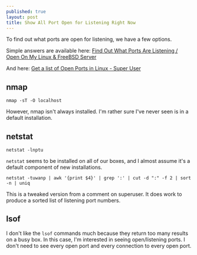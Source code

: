 ```yaml
---
published: true
layout: post
title: Show All Port Open for Listening Right Now
---
```


To find out what ports are open for listening, we have a few options.

Simple answers are available here: [Find Out What Ports Are Listening / Open On My Linux & FreeBSD Server](http://www.cyberciti.biz/faq/how-do-i-find-out-what-ports-are-listeningopen-on-my-linuxfreebsd-server/)

And here: [Get a list of Open Ports in Linux - Super User](http://superuser.com/questions/529830/get-a-list-of-open-ports-in-linux)


## nmap

```
nmap -sT -O localhost
```

However, nmap isn't always installed. I'm rather sure I've never seen is in a default installation.


## netstat

```
netstat -lnptu
```

`netstat` seems to be installed on all of our boxes, and I almost assume it's a default component of new installations.

```
netstat -tuwanp | awk '{print $4}' | grep ':' | cut -d ":" -f 2 | sort -n | uniq
```

This is a tweaked version from a comment on superuser. It does work to produce a sorted list of listening port numbers.


## lsof

I don't like the `lsof` commands much because they return too many results on a busy box. In this case, I'm interested in seeing open/listening ports. I don't need to see every open port and every connection to every open port.





